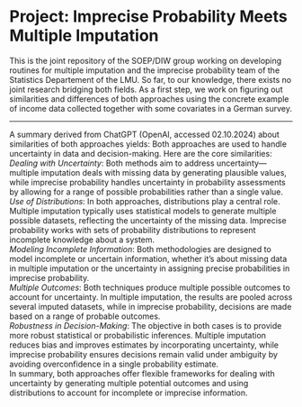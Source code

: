 # Project: Imprecise Probability Meets Multiple Imputation

This is the joint repository of the SOEP/DIW group working on developing routines for multiple imputation and the imprecise probability team of the Statistics Departement of the LMU.
So far, to our knowledge, there exists no joint research bridging both fields.
As a first step, we work on figuring out similarities and differences of both approaches using the concrete example of income data collected together with some covariates in a German survey.

------------
A summary derived from ChatGPT (OpenAI, accessed 02.10.2024) about similarities of both approaches yields: Both approaches are used to handle uncertainty in data and decision-making. Here are the core similarities:<br>
*Dealing with Uncertainty*: Both methods aim to address uncertainty—multiple imputation deals with missing data by generating plausible values, while imprecise probability handles uncertainty in probability assessments by allowing for a range of possible probabilities rather than a single value.<br> 
*Use of Distributions*: In both approaches, distributions play a central role. Multiple imputation typically uses statistical models to generate multiple possible datasets, reflecting the uncertainty of the missing data. Imprecise probability works with sets of probability distributions to represent incomplete knowledge about a system.<br>
*Modeling Incomplete Information*: Both methodologies are designed to model incomplete or uncertain information, whether it’s about missing data in multiple imputation or the uncertainty in assigning precise probabilities in imprecise probability.<br>
*Multiple Outcomes*: Both techniques produce multiple possible outcomes to account for uncertainty. In multiple imputation, the results are pooled across several imputed datasets, while in imprecise probability, decisions are made based on a range of probable outcomes.<br>
*Robustness in Decision-Making*: The objective in both cases is to provide more robust statistical or probabilistic inferences. Multiple imputation reduces bias and improves estimates by incorporating uncertainty, while imprecise probability ensures decisions remain valid under ambiguity by avoiding overconfidence in a single probability estimate.<br>
In summary, both approaches offer flexible frameworks for dealing with uncertainty by generating multiple potential outcomes and using distributions to account for incomplete or imprecise information.
